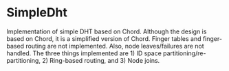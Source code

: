 # SimpleDht
Implementation of simple DHT based on Chord. Although the design is based on Chord, it is a simplified version of Chord. Finger tables and finger-based routing are not implemented. Also, node leaves/failures are not handled. The three things implemented are 1) ID space partitioning/re-partitioning, 2) Ring-based routing, and 3) Node joins.
